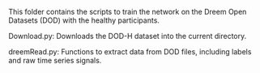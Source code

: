 This folder contains the scripts to train the network on the Dreem Open Datasets (DOD) with the healthy participants. 

Download.py: Downloads the DOD-H dataset into the current directory.


dreemRead.py: Functions to extract data from DOD files, including labels and raw time series signals.
